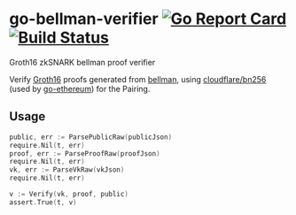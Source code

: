 # go-bellman-verifier [![Go Report Card](https://goreportcard.com/badge/github.com/arnaucube/go-bellman-verifier)](https://goreportcard.com/report/github.com/arnaucube/go-bellman-verifier)  [![Build Status](https://travis-ci.org/arnaucube/go-bellman-verifier.svg?branch=master)](https://travis-ci.org/arnaucube/go-bellman-verifier)

Groth16 zkSNARK bellman proof verifier

Verify [Groth16](https://eprint.iacr.org/2016/260.pdf) proofs generated from [bellman](https://github.com/zkcrypto/bellman), using [cloudflare/bn256](https://github.com/ethereum/go-ethereum/tree/master/crypto/bn256/cloudflare) (used by [go-ethereum](https://github.com/ethereum/go-ethereum)) for the Pairing.


## Usage
```go
public, err := ParsePublicRaw(publicJson)
require.Nil(t, err)
proof, err := ParseProofRaw(proofJson)
require.Nil(t, err)
vk, err := ParseVkRaw(vkJson)
require.Nil(t, err)

v := Verify(vk, proof, public)
assert.True(t, v)
```

